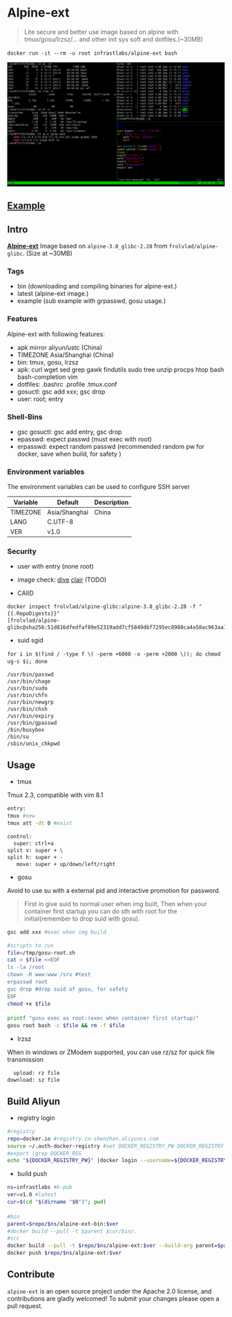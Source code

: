 # Alpine-ext

> Lite secure and better use image based on alpine with tmux/gosu/lrzsz/... and other init sys soft and dotfiles.(~30MB) 

`docker run -it --rm -u root infrastlabs/alpine-ext bash`

![](images/apine-ext-tmux.png)


## [Example](https://github.com/infrastlabs/alpine-ext/blob/master/example.md)

## Intro

 **[Alpine-ext](https://hub.docker.com/r/infrastlabs/alpine-ext)** Image based on `alpine-3.8_glibc-2.28` from `frolvlad/alpine-glibc`. (Size at ~30MB)

### Tags

* bin (downloading and compiling binaries for alpine-ext.)
* latest (alpine-ext image.)
* example (sub example with grpasswd, gosu usage.)

### Features

Alpine-ext with following features:

* apk mirror aliyun/ustc (China)
* TIMEZONE Asia/Shanghai (China)
* bin: tmux, gosu, lrzsz
* apk: curl wget sed grep gawk findutils sudo tree unzip procps htop bash bash-completion vim
* dotfiles: .bashrc .profile .tmux.conf
* gosuctl: gsc add xxx; gsc drop
* user: root; entry

### Shell-Bins

* gsc gosuctl: gsc add entry, gsc drop
* epasswd: expect passwd (must exec with root)
* erpasswd: expect random passwd (recommended random pw for docker, save when build, for safety )

### Environment variables

The environment variables can be used to configure SSH server

| Variable      | Default | Description |
| ------------- | -------------- |---------|
| TIMEZONE      | Asia/Shanghai  |  China  |
| LANG          | C.UTF-8        |         |
| VER           | v1.0           |         |

### Security

- user with entry (none root)

- image check: [dive](https://github.com/wagoodman/dive) [clair](https://github.com/coreos/clair) (TODO)

- CAIID

```
docker inspect frolvlad/alpine-glibc:alpine-3.8_glibc-2.28 -f "{{.RepoDigests}}"
[frolvlad/alpine-glibc@sha256:51d816dfedfaf89e52319add7cf5849dbf7295ec8980ca4a58ac963aa1485a10]
```

- suid sgid

`for i in $(find / -type f \( -perm +6000 -o -perm +2000 \)); do chmod ug-s $i; done`

```
/usr/bin/passwd
/usr/bin/chage
/usr/bin/sudo
/usr/bin/chfn
/usr/bin/newgrp
/usr/bin/chsh
/usr/bin/expiry
/usr/bin/gpasswd
/bin/busybox
/bin/su
/sbin/unix_chkpwd
```

## Usage

- tmux

Tmux 2.3, compatible with vim 8.1

```bash
entry:
tmux #new
tmux att -dt 0 #exist
```

```
control:
  super: ctrl+a
split v: super + \
split h: super + -
   move: super + up/down/left/right 
```

- gosu

Avoid to use su with a external pid and interactive promotion for password.  
> First in give suid to normal user when img built, Then when your container first startup you can do sth with root for the initial(remember to drop suid with gosu).

```bash
gsc add xxx #exec when img build
```

```bash
#scripts to run
file=/tmp/gosu-root.sh
cat > $file <<EOF
ls -la /root
chown -R www:www /srv #test
erpasswd root
gsc drop #drop suid of gosu, for safety
EOF
chmod +x $file

printf "gosu exec as root:(exec when container first startup)"
gosu root bash -c $file && rm -f $file
```

- lrzsz

When in windows or ZModem supported, you can use rz/sz for quick file transmission

```
  upload: rz file
download: sz file
```

## Build Aliyun



- registry login

```bash
#registry
repo=docker.io #registry.cn-shenzhen.aliyuncs.com
source ~/.auth-docker-registry #set DOCKER_REGISTRY_PW DOCKER_REGISTRY_USER
#export |grep DOCKER_REG
echo "${DOCKER_REGISTRY_PW}" |docker login --username=${DOCKER_REGISTRY_USER} --password-stdin $repo
```

- build push

```bash
ns=infrastlabs #k-pub
ver=v1.0 #latest
cur=$(cd "$(dirname "$0")"; pwd) 

#bin
parent=$repo/$ns/alpine-ext-bin:$ver
#docker build --pull -t $parent $cur/bin/.
#src
docker build --pull -t $repo/$ns/alpine-ext:$ver --build-arg parent=$parent  $cur/src/. 
docker push $repo/$ns/alpine-ext:$ver
```


## Contribute

`alpine-ext` is an open source project under the Apache 2.0 license, and contributions are gladly welcomed!
To submit your changes please open a pull request.

